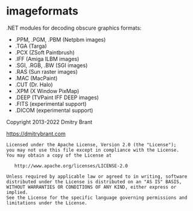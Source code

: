 imageformats
============

.NET modules for decoding obscure graphics formats:

- .PPM, .PGM, .PBM (Netpbm images)
- .TGA (Targa)
- .PCX (ZSoft Paintbrush)
- .IFF (Amiga ILBM images)
- .SGI, .RGB, .BW (SGI images)
- .RAS (Sun raster images)
- .MAC (MacPaint)
- .CUT (Dr. Halo)
- .XPM (X Window PixMap)
- .DEEP (TVPaint IFF DEEP images)
- .FITS (experimental support)
- .DICOM (experimental support)

Copyright 2013-2022 Dmitry Brant

https://dmitrybrant.com


    Licensed under the Apache License, Version 2.0 (the "License");
    you may not use this file except in compliance with the License.
    You may obtain a copy of the License at

       http://www.apache.org/licenses/LICENSE-2.0

    Unless required by applicable law or agreed to in writing, software
    distributed under the License is distributed on an "AS IS" BASIS,
    WITHOUT WARRANTIES OR CONDITIONS OF ANY KIND, either express or implied.
    See the License for the specific language governing permissions and
    limitations under the License.
